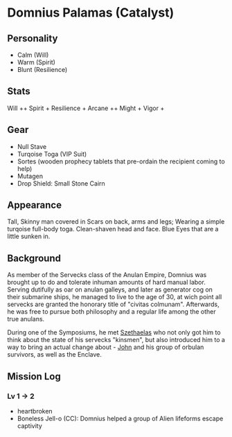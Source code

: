 # Domnius Palamas (Catalyst)

## Personality

- Calm (Will)
- Warm (Spirit)
- Blunt (Resilience)

## Stats

Will ++
Spirit + 
Resilience +
Arcane ++
Might +
Vigor +

## Gear

- Null Stave
- Turqoise Toga (VIP Suit)
- Sortes (wooden prophecy tablets that pre-ordain the recipient coming to help)
- Mutagen
- Drop Shield: Small Stone Cairn

## Appearance

Tall, Skinny man covered in Scars on back, arms and legs; Wearing a simple turqoise full-body toga.
Clean-shaven head and face. Blue Eyes that are a little sunken in.

## Background

As member of the Servecks class of the Anulan Empire, Domnius was brought up to do and tolerate inhuman amounts of hard manual labor.
Serving dutifully as oar on anulan galleys, and later as generator cog on their submarine ships,
he managed to live to the age of 30, at wich point all servecks are granted the honorary title of "civitas colmunam".
Afterwards, he was free to pursue both philosophy and a regular life among the other true anulans.

During one of the Symposiums, he met [Szethaelas](../szethaelas.md) who not only got him to think about the state of his servecks "kinsmen", 
but also introduced him to a way to bring an actual change about - [John](../john-sinclair.md) and his group of orbulan survivors, as well as the Enclave.

## Mission Log



### Lv 1 -> 2

- heartbroken
- Boneless Jell-o (CC): Domnius helped a group of Alien lifeforms escape captivity
